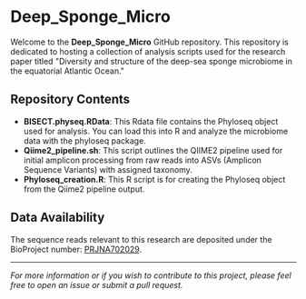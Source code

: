 # Deep_Sponge_Micro

Welcome to the **Deep_Sponge_Micro** GitHub repository. This repository is dedicated to hosting a collection of analysis scripts used for the research paper titled "Diversity and structure of the deep-sea sponge microbiome in the equatorial Atlantic Ocean."

## Repository Contents

- **BISECT.physeq.RData**: This Rdata file contains the Phyloseq object used for analysis. You can load this into R and analyze the microbiome data with the phyloseq package.
- **Qiime2_pipeline.sh**: This script outlines the QIIME2 pipeline used for initial amplicon processing from raw reads into ASVs (Amplicon Sequence Variants) with assigned taxonomy.
- **Phyloseq_creation.R**: This R script is for creating the Phyloseq object from the Qiime2 pipeline output.

## Data Availability

The sequence reads relevant to this research are deposited under the BioProject number: [PRJNA702029](https://www.ncbi.nlm.nih.gov/bioproject/PRJNA702029).

---

*For more information or if you wish to contribute to this project, please feel free to open an issue or submit a pull request.*

